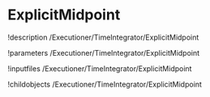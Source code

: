 <!-- MOOSE Documentation Stub: Remove this when content is added. -->

# ExplicitMidpoint
!description /Executioner/TimeIntegrator/ExplicitMidpoint

!parameters /Executioner/TimeIntegrator/ExplicitMidpoint

!inputfiles /Executioner/TimeIntegrator/ExplicitMidpoint

!childobjects /Executioner/TimeIntegrator/ExplicitMidpoint
